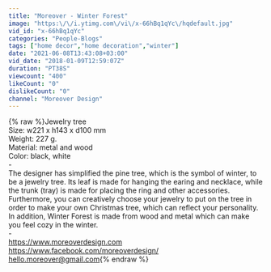```yaml
---
title: "Moreover - Winter Forest"
image: "https:\/\/i.ytimg.com\/vi\/x-66hBq1qYc\/hqdefault.jpg"
vid_id: "x-66hBq1qYc"
categories: "People-Blogs"
tags: ["home decor","home decoration","winter"]
date: "2021-06-08T13:43:08+03:00"
vid_date: "2018-01-09T12:59:07Z"
duration: "PT38S"
viewcount: "400"
likeCount: "0"
dislikeCount: "0"
channel: "Moreover Design"
---
```

{% raw %}Jewelry tree<br />Size: w221 x h143 x d100 mm<br />Weight: 227 g.<br />Material: metal and wood<br />Color: black, white<br />-<br />The designer has simplified the pine tree, which is the symbol of winter, to be a jewelry tree. Its leaf is made for hanging the earing and necklace, while the trunk (tray) is made for placing the ring and other accessories. Furthermore, you can creatively choose your jewelry to put on the tree in order to make your own Christmas tree, which can reflect your personality. In addition, Winter Forest is made from wood and metal which can make you feel cozy in the winter.<br />-<br /><a rel="nofollow" target="blank" href="https://www.moreoverdesign.com">https://www.moreoverdesign.com</a><br /><a rel="nofollow" target="blank" href="https://www.facebook.com/moreoverdesign/">https://www.facebook.com/moreoverdesign/</a><br />hello.moreover@gmail.com{% endraw %}
